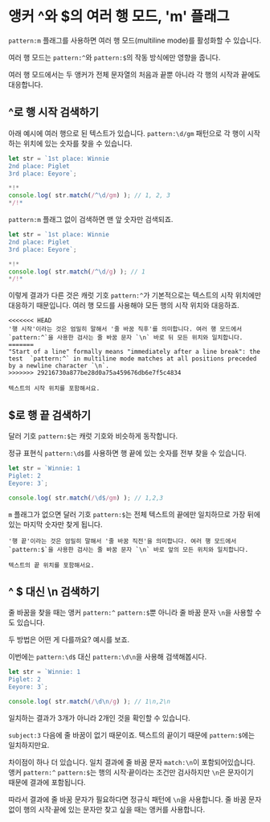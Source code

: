 # 앵커 ^와 $의 여러 행 모드, 'm' 플래그

`pattern:m` 플래그를 사용하면 여러 행 모드(multiline mode)를 활성화할 수 있습니다.

여러 행 모드는 `pattern:^`와 `pattern:$`의 작동 방식에만 영향을 줍니다.

여러 행 모드에서는 두 앵커가 전체 문자열의 처음과 끝뿐 아니라 각 행의 시작과 끝에도 대응합니다.

## ^로 행 시작 검색하기

아래 예시에 여러 행으로 된 텍스트가 있습니다. `pattern:\d/gm` 패턴으로 각 행이 시작하는 위치에 있는 숫자를 찾을 수 있습니다.

```js run
let str = `1st place: Winnie
2nd place: Piglet
3rd place: Eeyore`;

*!*
console.log( str.match(/^\d/gm) ); // 1, 2, 3
*/!*
```

`pattern:m` 플래그 없이 검색하면 맨 앞 숫자만 검색되죠.

```js run
let str = `1st place: Winnie
2nd place: Piglet
3rd place: Eeyore`;

*!*
console.log( str.match(/^\d/g) ); // 1
*/!*
```

이렇게 결과가 다른 것은 캐럿 기호 `pattern:^`가 기본적으로는 텍스트의 시작 위치에만 대응하기 때문입니다. 여러 행 모드를 사용해야 모든 행의 시작 위치와 대응하죠.

```smart
<<<<<<< HEAD
'행 시작'이라는 것은 엄밀히 말해서 '줄 바꿈 직후'를 의미합니다. 여러 행 모드에서 `pattern:^`을 사용한 검사는 줄 바꿈 문자 `\n` 바로 뒤 모든 위치와 일치합니다.
=======
"Start of a line" formally means "immediately after a line break": the test  `pattern:^` in multiline mode matches at all positions preceded by a newline character `\n`.
>>>>>>> 29216730a877be28d0a75a459676db6e7f5c4834

텍스트의 시작 위치를 포함해서요.
```

## $로 행 끝 검색하기

달러 기호 `pattern:$`는 캐럿 기호와 비슷하게 동작합니다.

정규 표현식 `pattern:\d$`를 사용하면 행 끝에 있는 숫자를 전부 찾을 수 있습니다.

```js run
let str = `Winnie: 1
Piglet: 2
Eeyore: 3`;

console.log( str.match(/\d$/gm) ); // 1,2,3
```

`m` 플래그가 없으면 달러 기호 `pattern:$`는 전체 텍스트의 끝에만 일치하므로 가장 뒤에 있는 마지막 숫자만 찾게 됩니다.

```smart
'행 끝'이라는 것은 엄밀히 말해서 '줄 바꿈 직전'을 의미합니다. 여러 행 모드에서 `pattern:$`을 사용한 검사는 줄 바꿈 문자 `\n` 바로 앞의 모든 위치와 일치합니다.

텍스트의 끝 위치를 포함해서요.
```

## ^ $ 대신 \n 검색하기

줄 바꿈을 찾을 때는 앵커 `pattern:^` `pattern:$`뿐 아니라 줄 바꿈 문자 `\n`을 사용할 수도 있습니다.

두 방법은 어떤 게 다를까요? 예시를 보죠.

이번에는 `pattern:\d$` 대신 `pattern:\d\n`을 사용해 검색해봅시다.

```js run
let str = `Winnie: 1
Piglet: 2
Eeyore: 3`;

console.log( str.match(/\d\n/g) ); // 1\n,2\n
```

일치하는 결과가 3개가 아니라 2개인 것을 확인할 수 있습니다.

`subject:3` 다음에 줄 바꿈이 없기 때문이죠. 텍스트의 끝이기 때문에 `pattern:$`에는 일치하지만요.

차이점이 하나 더 있습니다. 일치 결과에 줄 바꿈 문자 `match:\n`이 포함되어있습니다. 앵커 `pattern:^` `pattern:$`는 행의 시작·끝이라는 조건만 검사하지만 `\n`은 문자이기 때문에 결과에 포함됩니다.

따라서 결과에 줄 바꿈 문자가 필요하다면 정규식 패턴에 `\n`을 사용합니다. 줄 바꿈 문자 없이 행의 시작·끝에 있는 문자만 찾고 싶을 때는 앵커를 사용합니다.
